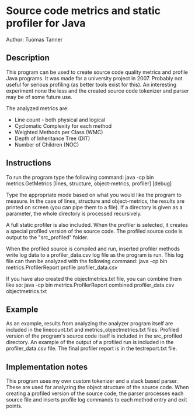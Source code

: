 Source code metrics and static profiler for Java
================================================
Author: Tuomas Tanner

## Description ##

This program can be used to create source code quality metrics and profile Java programs. It was made for a university project in 2007. Probably not useful for serious profiling (as better tools exist for this). An interesting experiment none the less and the created source code tokenizer and parser may be of some future use.

The analyzed metrics are:
* Line count - both physical and logical
* Cyclomatic Complexity for each method
* Weighted Methods per Class (WMC)
* Depth of Inheritance Tree (DIT)
* Number of Children (NOC)

## Instructions ##

To run the program type the following command:
java -cp bin metrics.GetMetrics [lines, structure, object-metrics, profiler] <directory or single file> [debug]

Type the appropriate mode based on what you would like the program to measure. In the case of lines, structure and object-metrics, the results are printed on screen (you can pipe them to a file). If a directory is given as a parameter, the whole directory is processed recursively.

A full static profiler is also included. When the profiler is selected, it creates a special profiled version of the source code. The profiled source code is output to the "src_profiled" folder.

When the profiled source is compiled and run, inserted profiler methods write log data to a profiler_data.csv log file as the program is run. This log file can then be analyzed with the following command:
java -cp bin metrics.ProfilerReport profile profiler_data.csv 

If you have also created the objectmetrics.txt file, you can combine them like so:
java -cp bin metrics.ProfilerReport combined profiler_data.csv objectmetrics.txt

## Example ##

As an example, results from analyzing the analyzer program itself are included in the linecount.txt and metrics_objectmetrics.txt files. Profiled version of the program's source code itself is included in the src_profiled directory. An example of the output of a profiled run is included in the profiler_data.csv file. The final profiler report is in the testreport.txt file.

## Implementation notes ##

This program uses my own custom tokenizer and a stack based parser. These are used for analyzing the object structure of the source code. When creating a profiled version of the source code, the parser processes each source file and inserts profile log commands to each method entry and exit points.

